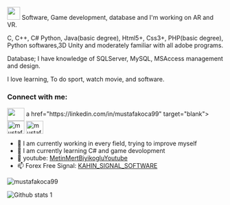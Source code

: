 <img src="https://raw.githubusercontent.com/iampavangandhi/iampavangandhi/master/gifs/Hi.gif" width="30px"> Software, Game development, database and I'm working on AR and VR.

C, C++, C# Python, Java(basic degree), Html5+, Css3+, PHP(basic degree), Python softwares,3D Unity and moderately familiar with all adobe programs.

Database; I have knowledge of SQLServer, MySQL, MSAccess management and design.

I love learning, To do sport, watch movie, and software.

<h3 align="left">Connect with me:</h3>
<p align="left">
<a href="https://twitter.com/reelmeto" target="blank"><img align="center" src="https://raw.githubusercontent.com/rahuldkjain/github-profile-readme-generator /master/src/images/icons/Social/twitter.svg" alt="" height="30" width="40" /></a>
a href="https://linkedin.com/in/mustafakoca99" target="blank"><img align="center" src="https://raw.githubusercontent.com/rahuldkjain/github-profile-readme-generator/master/src/images/icons/Social/linked-in-alt.svg" alt="mustafakoca99" height="30" width="40" /></a>
<a href="https://instagram.com/eyyometo" target="blank"><img align="center" src="https://raw.githubusercontent.com/rahuldkjain/github-profile-readme-generator /master/src/images/icons/Social/instagram.svg" alt="mustafakoca99" height="30" width="40" /></a>
</p>

- 🔭 I am currently working in every field, trying to improve myself
- 🌱 I am currently learning C# and game devolopment
- 🤔 youtube: [MetinMertBiyikogluYoutube](https://www.youtube.com/channel/UCU68Y7jGrzC5NSJT5ybcFxA)
- 📫 Forex Free Signal: [KAHIN_SIGNAL_SOFTWARE](https://t.me/KahinFreeSignals)

<p><img align="center" src="https://github-readme-stats.vercel.app/api/top-langs?username=mustafakoca99&show_icons=true&locale=en&layout=compact" alt="mustafakoca99" /> </p>

![Github stats 1](https://github-readme-stats.vercel.app/api?username=mustafakoca99&show_icons=true&theme=gradient)
